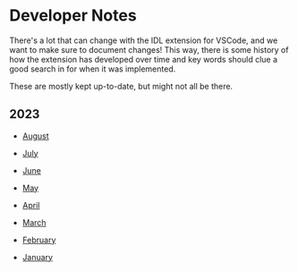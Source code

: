 # Developer Notes

There's a lot that can change with the IDL extension for VSCode, and we want to make sure to document changes! This way, there is some history of how the extension has developed over time and key words should clue a good search in for when it was implemented.

These are mostly kept up-to-date, but might not all be there.

## 2023

- [August](./2023/08-july.md)

- [July](./2023/07-july.md)

- [June](./2023/06-june.md)

- [May](./2023/05-may.md)

- [April](./2023/04-april.md)

- [March](./2023/03-march.md)

- [February](./2023/02-feb.md)

- [January](./2023/01-january.md)
